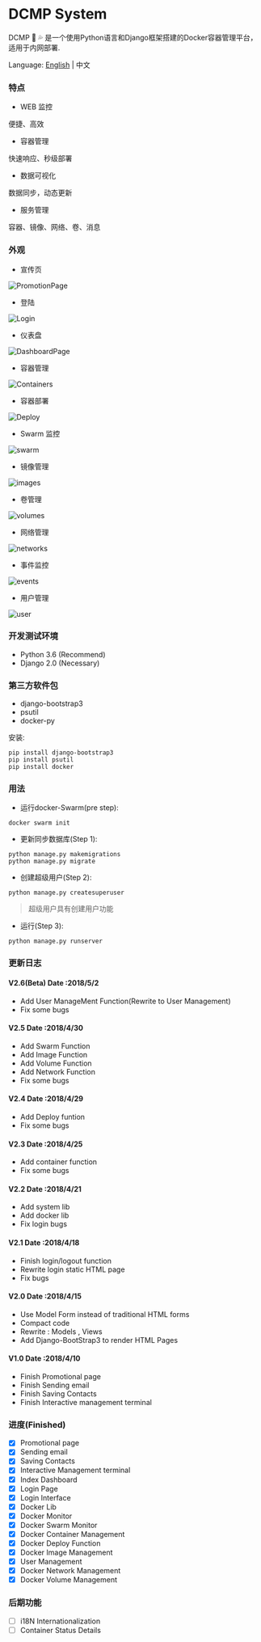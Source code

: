 # DCMP System

DCMP :whale2: :sweat_drops: 是一个使用Python语言和Django框架搭建的Docker容器管理平台，适用于内网部署.

Language:     [English](https://github.com/Mr-Linus/DCMP/blob/master/README.md)  | 中文

### 特点 ###
- WEB 监控

便捷、高效

- 容器管理

快速响应、秒级部署


- 数据可视化

数据同步，动态更新

- 服务管理

容器、镜像、网络、卷、消息

### 外观
- 宣传页

![PromotionPage](https://github.com/Mr-Linus/DCMP/blob/master/Promotionpage.png)

- 登陆

![Login](https://github.com/Mr-Linus/DCMP/blob/master/login.png)

- 仪表盘

![DashboardPage](https://github.com/Mr-Linus/DCMP/blob/master/dashboard.png)

- 容器管理

![Containers](https://github.com/Mr-Linus/DCMP/blob/master/containers.png)

- 容器部署

![Deploy](https://github.com/Mr-Linus/DCMP/blob/master/deploy.png)

- Swarm 监控

![swarm](https://github.com/Mr-Linus/DCMP/blob/master/swarm.png)

- 镜像管理

![images](https://github.com/Mr-Linus/DCMP/blob/master/images.png)

- 卷管理

![volumes](https://github.com/Mr-Linus/DCMP/blob/master/volumes.png)

- 网络管理

![networks](https://github.com/Mr-Linus/DCMP/blob/master/networks.png)

- 事件监控

![events](https://github.com/Mr-Linus/DCMP/blob/master/events.png)

- 用户管理

![user](https://github.com/Mr-Linus/DCMP/blob/master/user.png)

### 开发测试环境
- Python 3.6 (Recommend)
- Django 2.0 (Necessary)

### 第三方软件包
- django-bootstrap3
- psutil
- docker-py

安装:
```shell
pip install django-bootstrap3
pip install psutil
pip install docker
```

### 用法
- 运行docker-Swarm(pre step):
```shell
docker swarm init
```

- 更新同步数据库(Step 1):
```shell 
python manage.py makemigrations
python manage.py migrate
```

- 创建超级用户(Step 2): 
```shell
python manage.py createsuperuser
```
> 超级用户具有创建用户功能


- 运行(Step 3):
```shell
python manage.py runserver
```

### 更新日志

#### V2.6(Beta) Date :2018/5/2 
- Add User ManageMent Function(Rewrite to User Management)
- Fix some bugs
#### V2.5 Date :2018/4/30
- Add Swarm Function
- Add Image Function
- Add Volume Function
- Add Network Function
- Fix some bugs
#### V2.4 Date :2018/4/29
- Add Deploy funtion
- Fix some bugs
#### V2.3 Date :2018/4/25
- Add container function 
- Fix some bugs
#### V2.2 Date :2018/4/21
- Add system lib
- Add docker lib
- Fix login bugs
#### V2.1 Date :2018/4/18
- Finish login/logout function
- Rewrite login static HTML page
- Fix bugs
#### V2.0 Date :2018/4/15
- Use Model Form instead of traditional HTML forms
- Compact code
- Rewrite : Models , Views  
- Add Django-BootStrap3 to render HTML Pages

#### V1.0 Date :2018/4/10
- Finish Promotional page
- Finish Sending email
- Finish Saving Contacts
- Finish Interactive management terminal

### 进度(Finished)
- [x]  Promotional page
- [x]  Sending email
- [x]  Saving Contacts
- [x]  Interactive Management terminal
- [x]  Index Dashboard
- [x]  Login Page
- [x]  Login Interface
- [x]  Docker Lib
- [x]  Docker Monitor
- [x]  Docker Swarm  Monitor
- [x]  Docker Container Management 
- [x]  Docker Deploy Function
- [x]  Docker Image Management 
- [x]  User Management
- [x]  Docker Network Management
- [x]  Docker Volume Management

### 后期功能
- [ ] i18N Internationalization 
- [ ] Container Status Details

